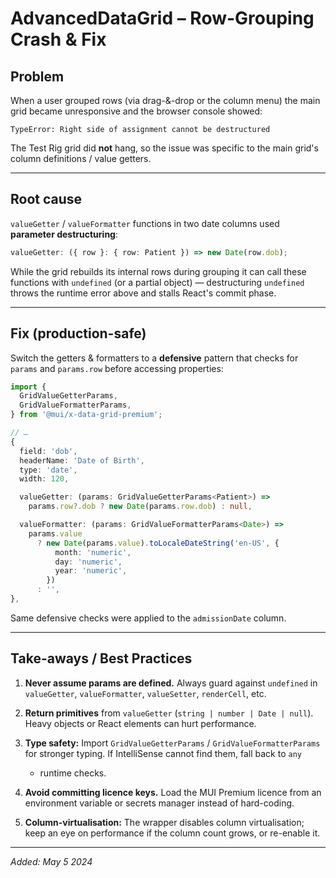# AdvancedDataGrid – Row-Grouping Crash & Fix

## Problem

When a user grouped rows (via drag-&-drop or the column menu) the main grid became
unresponsive and the browser console showed:

```
TypeError: Right side of assignment cannot be destructured
```

The Test Rig grid did **not** hang, so the issue was specific to the main grid's
column definitions / value getters.

---
## Root cause

`valueGetter` / `valueFormatter` functions in two date columns used **parameter
destructuring**:

```ts
valueGetter: ({ row }: { row: Patient }) => new Date(row.dob);
```

While the grid rebuilds its internal rows during grouping it can call these
functions with `undefined` (or a partial object) — destructuring `undefined`
throws the runtime error above and stalls React's commit phase.

---
## Fix (production-safe)

Switch the getters & formatters to a **defensive** pattern that checks for
`params` and `params.row` before accessing properties:

```ts
import {
  GridValueGetterParams,
  GridValueFormatterParams,
} from '@mui/x-data-grid-premium';

// …
{
  field: 'dob',
  headerName: 'Date of Birth',
  type: 'date',
  width: 120,

  valueGetter: (params: GridValueGetterParams<Patient>) =>
    params.row?.dob ? new Date(params.row.dob) : null,

  valueFormatter: (params: GridValueFormatterParams<Date>) =>
    params.value
      ? new Date(params.value).toLocaleDateString('en-US', {
          month: 'numeric',
          day: 'numeric',
          year: 'numeric',
        })
      : '',
},
```

Same defensive checks were applied to the `admissionDate` column.

---
## Take-aways / Best Practices

1. **Never assume params are defined.** Always guard against `undefined` in
   `valueGetter`, `valueFormatter`, `valueSetter`, `renderCell`, etc.

2. **Return primitives** from `valueGetter` (`string | number | Date | null`).
   Heavy objects or React elements can hurt performance.

3. **Type safety:**  Import `GridValueGetterParams` / `GridValueFormatterParams`
   for stronger typing.  If IntelliSense cannot find them, fall back to `any`
   + runtime checks.

4. **Avoid committing licence keys.**  Load the MUI Premium licence from an
   environment variable or secrets manager instead of hard-coding.

5. **Column-virtualisation:**  The wrapper disables column virtualisation; keep
   an eye on performance if the column count grows, or re-enable it.

---
_Added: May 5 2024_ 